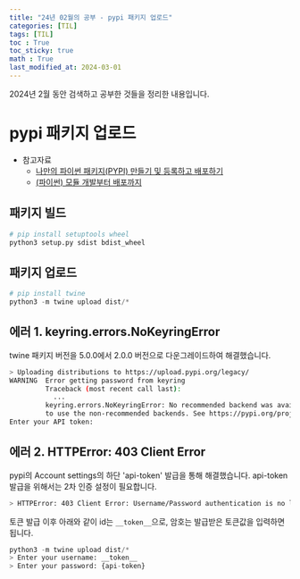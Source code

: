 ```yaml
---
title: "24년 02월의 공부 - pypi 패키지 업로드"
categories: [TIL]
tags: [TIL]
toc : True
toc_sticky: true
math : True
last_modified_at: 2024-03-01
---
```


2024년 2월 동안 검색하고 공부한 것들을 정리한 내용입니다.   

# pypi 패키지 업로드
- 참고자료
    - [나만의 파이썬 패키지(PYPI) 만들기 및 등록하고 배포하기](https://teddylee777.github.io/python/pypi/)
    - [(파이썬) 모듈 개발부터 배포까지](https://armontad-1202.tistory.com/entry/%ED%8C%8C%EC%9D%B4%EC%8D%AC-%EB%AA%A8%EB%93%88-%EA%B0%9C%EB%B0%9C%EB%B6%80%ED%84%B0-%EB%B0%B0%ED%8F%AC%EA%B9%8C%EC%A7%80)

## 패키지 빌드
```py
# pip install setuptools wheel
python3 setup.py sdist bdist_wheel
```

## 패키지 업로드
```py
# pip install twine
python3 -m twine upload dist/*
```

## 에러 1. keyring.errors.NoKeyringError
twine 패키지 버전을 5.0.0에서 2.0.0 버전으로 다운그레이드하여 해결했습니다.

```bash
> Uploading distributions to https://upload.pypi.org/legacy/
WARNING  Error getting password from keyring                                                                                                                                   
         Traceback (most recent call last):                                                                                                                                    
           ...                                                                                                                                         
         keyring.errors.NoKeyringError: No recommended backend was available. Install a recommended 3rd party backend package; or, install the keyrings.alt package if you want
         to use the non-recommended backends. See https://pypi.org/project/keyring for details.                                                                                
Enter your API token:
```

## 에러 2. HTTPError: 403 Client Error
pypi의 Account settings의 하단 'api-token' 발급을 통해 해결했습니다. api-token 발급을 위해서는 2차 인증 설정이 필요합니다.

```bash
> HTTPError: 403 Client Error: Username/Password authentication is no longer supported. Migrate to API Tokens or Trusted Publishers instead. See https://pypi.org/help/#apitoken and https://pypi.org/help/#trusted-publishers for url: https://upload.pypi.org/legacy/
```

토큰 발급 이후 아래와 같이 id는 `__token__`으로, 암호는 발급받은 토큰값을 입력하면 됩니다.
```py
python3 -m twine upload dist/*
> Enter your username: __token__
> Enter your password: {api-token}
```